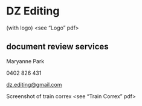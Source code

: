 #	DZ Editing

(with logo)		<see “Logo” pdf>

## document review services

Maryanne Park

0402 826 431

dz.editing@gmail.com

Screenshot of train correx <see “Train Correx” pdf>
